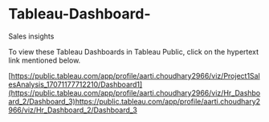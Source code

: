 # Tableau-Dashboard-
Sales insights

To view these Tableau Dashboards in Tableau Public, click on the hypertext link mentioned below.

[https://public.tableau.com/app/profile/aarti.choudhary2966/viz/Project1SalesAnalysis_17071177712210/Dashboard1](https://public.tableau.com/app/profile/aarti.choudhary2966/viz/Hr_Dashboard_2/Dashboard_3)https://public.tableau.com/app/profile/aarti.choudhary2966/viz/Hr_Dashboard_2/Dashboard_3



